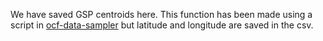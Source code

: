 We have saved GSP centroids here. 
This function has been made using a script in [ocf-data-sampler](https://github.com/openclimatefix/ocf-data-sampler/blob/main/scripts/download_gsp_location_data.py) 
but latitude and longitude are saved in the csv.

